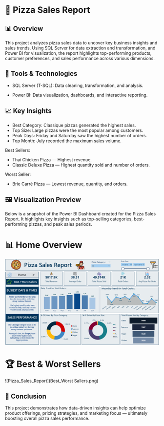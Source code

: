 # 🍕 Pizza Sales Report
## 📊 Overview

This project analyzes pizza sales data to uncover key business insights and sales trends. Using SQL Server for data extraction and transformation, and Power BI for visualization, the report highlights top-performing products, customer preferences, and sales performance across various dimensions.

## 🧰 Tools & Technologies

- SQL Server (T-SQL): Data cleaning, transformation, and analysis.
  
- Power BI: Data visualization, dashboards, and interactive reporting.

## 📈 Key Insights

  - Best Category: Classique pizzas generated the highest sales.
  - Top Size: Large pizzas were the most popular among customers.
  - Peak Days: Friday and Saturday saw the highest number of orders.
  - Top Month: July recorded the maximum sales volume.
    
  Best Sellers:
  - Thai Chicken Pizza — Highest revenue.
  - Classic Deluxe Pizza — Highest quantity sold and number of orders.
  
  Worst Seller:
  - Brie Carré Pizza — Lowest revenue, quantity, and orders.

## 🖼️ Visualization Preview

Below is a snapshot of the Power BI Dashboard created for the Pizza Sales Report. It highlights key insights such as top-selling categories, best-performing pizzas, and peak sales periods.

# 📊 Home Overview

![Pizza_Sales_Report](home.png)

# 🏆 Best & Worst Sellers

![Pizza_Sales_Report](Best_Worst Sallers.png)

## 📌 Conclusion

This project demonstrates how data-driven insights can help optimize product offerings, pricing strategies, and marketing focus — ultimately boosting overall pizza sales performance.
